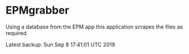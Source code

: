 # EPMgrabber
Using a database from the EPM app this application scrapes the files as required


Latest backup: Sun Sep 8 17:41:01 UTC 2019
